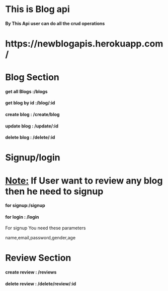 <h1>This is Blog api</h1>
<h4>By This Api user can do all the crud operations </h4>

 <h1>https://newblogapis.herokuapp.com/</h1>
    <h1>Blog Section</h1>
    <h4>get all Blogs :/blogs</h4>
    <h4>get blog by id :/blog/:id</h4>
    <h4>create blog : /create/blog </h4>
    <h4>update blog : /update/:id </h4>
    <h4>delete blog : /delete/:id </h1>
  
   <h1>Signup/login</h1>
   <h1><u>Note:</u> If User want to review any blog then he need to signup</h1>
   <h4>for signup:/signup</h4>
   <h4>for login : /login</h4>
   <p>For signup You need these parameters</p>
   <p>name,email,password,gender,age</p>
   
   <h1>Review Section</h1>
   <h4>create review : /reviews</h4>
   <h4>delete review : /delete/review/:id</h4>
